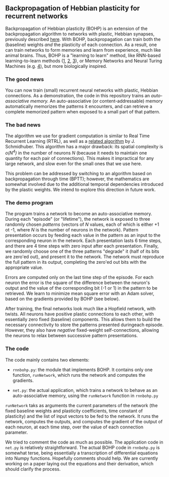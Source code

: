 ## Backpropagation of Hebbian plasticity for recurrent networks

Backpropagation of Hebbian plasticity (BOHP) is an extension of the
backpropagation algorithm to networks with plastic, Hebbian synapses, previously
described [here](https://github.com/ThomasMiconi/LearningToLearnBOHP). With BOHP,
backpropagation can train both the (baseline) weights *and* the plasticity of
each connection. As a result, one can train networks to form memories and learn
from experience, much like animal brains. Thus, BOHP is a "learning to learn"
method, like RNN-based learning-to-learn methods
([1](https://link.springer.com/chapter/10.1007/3-540-44668-0_13),
[2](https://arxiv.org/abs/1611.02779), [3](https://arxiv.org/abs/1611.05763)),
or Memory Networks and Neural Turing Machines (e.g.
[4](https://papers.nips.cc/paper/5846-end-to-end-memory-networks.pdf)), but more
biologically inspired.

### The good news

You can now train (small) recurrent neural networks with plastic, Hebbian
connections.  As a demonstration, the code in this repository trains an
*auto-associative memory.* An auto-associative (or content-addressable) memory
automatically memorizes the patterns it encounters, and can retrieve a complete memorized pattern when
exposed to a small part of that pattern.  

### The bad news

The algorithm we use for gradient computation is similar to Real Time
Recurrent Learning (RTRL), as well as a [related
algorithm](https://link.springer.com/chapter/10.1007/978-1-4471-2063-6_110)  by
J. Schmidhuber.  This algorithm has a major drawback: its spatial complexity is
*o(N<sup>4</sup>)* in the number of neurons *N* (because it needs to maintain one
quantity for each pair of connections). This makes it impractical for any large
network, and slow even for the small ones that we use here.

This problem can be addressed by switching to an algorithm based on
backpropagation through time (BPTT); however, the mathematics are somewhat
involved due to the additional temporal dependencies introduced by the plastic
weights. We intend to explore this direction in  future work.


### The demo program

The program trains a network to become an auto-associative memory. During each
"episode" (or "lifetime"), the network is exposed to three randomly chosen
*patterns* (vectors of *N* values, each of which is either +1 ot  -1, where *N*
is the number of neurons in the network).  Pattern presentation occurs by
feeding each value in the pattern as an input to the corresponding neuron in
the network. Each presentation lasts 6 time steps, and there are 4 time steps
with zero input after each presentation.  Finally, we randomly choose one of the three patterns 
"degrade" it (half of its bits are zero'ed out), and present it to the network.
The network must reproduce the full pattern in its output, completing the
zero'ed out bits with the appropriate value.

Errors are computed only on the last time step of the episode. For each neuron
the error is the square of the difference between the neuron's output and the
value of the corresponding bit (-1 or 1) in the pattern to be retrieved. We
learn to minimize mean square error with an Adam solver, based on the gradients
provided by BOHP (see below).

After training, the final networks look much like a Hopfield network, with
twists. All neurons have positive plastic connections to each other, with
essentially zero fixed (baseline) components. This allows them to build the
necessary connectivity to store the patterns presented duringeach episode.
However, they also have *negative* fixed-weight self-connections, allowing the
neurons to relax between successive pattern presentations.


### The code

The code mainly contains two elements:

- `rnnbohp.py`: the module that implements BOHP. It contains only one function, `runNetwork`, which  runs the network and computes the gradients.

- `net.py`: the actual application, which trains a network to behave as an auto-associative memory, using the `runNetwork` function in `rnnbohp.py`

`runNetwork` taks as arguments the current parameters of the network (the fixed
baseline weights and plasticity coefficients, time constant of plasticity) and
the list of input vectors to be fed to the network. It runs the network,
computes the outputs, and computes the gradient of the output of each neuron, at
each time step, over the value of each connection parameter.

We tried to comment the code as much as possible. The application code in
`net.py` is relatively straightforward. The actual BOHP code in `rnnbohp.py` is
somewhat terse, being essentially a transcription of differential
equations into Numpy functions. Hopefully comments should help.  We are
currently working on a paper laying out the equations and their derivation,
which should clarify the process.


